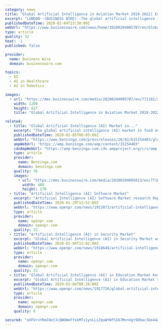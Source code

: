 ```yaml
---
category: news
title: "Global Artificial Intelligence in Aviation Market 2018-2022| Evolving Opportunities with Airbus and Amazon | Technavio"
excerpt: "LONDON--(BUSINESS WIRE)--The global artificial intelligence in aviation market is poised to grow by USD 756.71 million ... and product (companion robots and emotional therapy robots). Smart Robots Market – Global Smart Robots Market by geography (APAC, Europe, MEA, North America, and South America), product (personal service robots ..."
publishedDateTime: 2020-02-04T23:30:00Z
webUrl: "https://www.businesswire.com/news/home/20200204005787/en/Global-Artificial-Intelligence-Aviation-Market-2018-2022-Evolving"
type: article
quality: 32
heat: -1
published: false

provider:
  name: Business Wire
  domain: businesswire.com

topics:
  - AI
  - AI in Healthcare
  - AI in Robotics

images:
  - url: "https://mms.businesswire.com/media/20200204005787/en/771181/23/Global_Artificial_Intelligence_in_Aviation_Market_2018-2022.jpg"
    width: 1200
    height: 627
    title: "Global Artificial Intelligence in Aviation Market 2018-2022| Evolving Opportunities with Airbus and Amazon | Technavio"

related:
  - title: "Global Artificial Intelligence (AI) Market in..."
    excerpt: "The global artificial intelligence (AI) market in food and beverage (F&B ... and product (companion robots and emotional therapy robots). Smart Robots Market – Global Smart Robots Market by geography (APAC, Europe, MEA, North America, and South America), product (personal service robots, professional service robots, and collaborative robots ..."
    publishedDateTime: 2020-02-05T00:03:00Z
    webUrl: "https://www.benzinga.com/pressreleases/20/02/b15254403/global-artificial-intelligence-ai-market-in-food-and-beverage-f-b-industry-2017-2021-evolving-oppo"
    ampWebUrl: "https://amp.benzinga.com/amp/content/15254403"
    cdnAmpWebUrl: "https://amp-benzinga-com.cdn.ampproject.org/c/s/amp.benzinga.com/amp/content/15254403"
    type: article
    provider:
      name: Benzinga.com
      domain: benzinga.com
    quality: 76
    images:
      - url: "https://mms.businesswire.com/media/20200204005613/en/771099/4/Global_Artificial_Intelligence_%28AI%29_Market_in_Food_and_Beverage_%28F%26B%29_Industry_2017-2021.jpg"
        width: 480
        height: 270
  - title: "Artificial Intelligence (AI) Software Market"
    excerpt: "Artificial Intelligence (AI) Software Market research Report is a valuable supply of perceptive information for business strategists. This Artificial Intelligence (AI) Software Market study provides comprehensive data which enhances the understanding, scope and application of this report. A thorough study of the competitive landscape of the ..."
    publishedDateTime: 2020-01-29T13:52:00Z
    webUrl: "https://www.openpr.com/news/1913073/artificial-intelligence-ai-software-market-with-complete"
    type: article
    provider:
      name: openpr.com
      domain: openpr.com
    quality: 32
  - title: "Artificial Intelligence (AI) in Security Market"
    excerpt: "Global Artificial Intelligence (AI) in Security Market would thus note a steady growth over the forecast period of 2020 - 2025. The robust CAGR (Compound Annual Rate Growth) will chart an upward growth curve and create lucrative growth opportunities in the global Artificial Intelligence (AI) in Security Market. In, turn, this will lead to ..."
    publishedDateTime: 2020-02-04T13:02:00Z
    webUrl: "https://www.openpr.com/news/1918649/artificial-intelligence-ai-in-security-market-2020-2025"
    type: article
    provider:
      name: openpr.com
      domain: openpr.com
    quality: 32
  - title: "Global Artificial Intelligence (AI) in Education Market Key Players, Demands, Regional Analysis, Market Share, Size, Revenue and Forecast to 2026"
    excerpt: "Global Artificial Intelligence (AI) in Education Market study formulates with historic data up to 2019 and gives a forecast for 2020-2026. This incorporates Artificial Intelligence (AI) in Education market size, product scope, industry revenue and growth opportunities. It covers Artificial Intelligence (AI) in Education sales volumes ..."
    publishedDateTime: 2020-02-04T08:28:00Z
    webUrl: "https://www.openpr.com/news/1917726/global-artificial-intelligence-ai-in-education-market-key"
    type: article
    provider:
      name: openpr.com
      domain: openpr.com
    quality: 0

secured: "eUFUrxYRmIOe3JcQWUWeFYskMTx1ynLLiZquWYWf5I67Mx+Ugt9Dbac3Qe44g6a2/cHhi29tBvJjTY/ZZ+8N77m336KMiMuo9r47CpenqZqq5OOyfCKJrbkPN2S2xbpXhHpxPng8u8yxKUrrwKfwGmbJUbPpeja/nk/f/XzofUCTzcVU67JtaAVjmhfV694Pq7qoVCjkHhUuqimmsdUYoT+5imv7gV/fYyIZfe8icSV5v/VFYhYfI8Jr88ODH1e7rNaHzs1i1tTd7PLlgt+gW9IgbSop/t7Yzw4l+9RBbbqvDCOiJys9RJWD7W1LVLw+qo3btrT7SIy8qx3hrTR2AdnmeoXxFBKeCQ5VgOkJxdTgKd23iapXNGlr7nRrWpojCs0As6riI9UW2zJ//BEpu6AXDAhHKbY0cQO3qWtyt3g/LaC+V0EUJe9f+WTO8k9FfoMosFhZKEf6qUbhQ9g4FRasi2mTZDMRWGGn8qM8bqk=;WfA0y6EqQFlqKTkcJH8ygw=="
---
```


